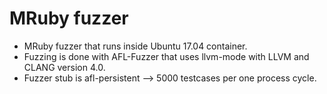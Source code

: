 # MRuby fuzzer

* MRuby fuzzer that runs inside Ubuntu 17.04 container.
* Fuzzing is done with AFL-Fuzzer that uses llvm-mode with LLVM and CLANG version 4.0.
* Fuzzer stub is afl-persistent --> 5000 testcases per one process cycle.

